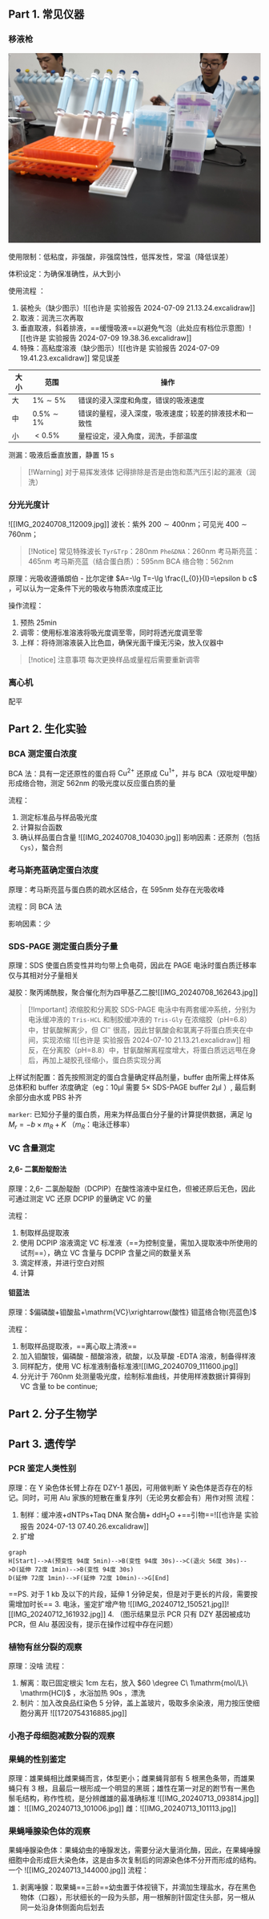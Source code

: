 ## Part 1. 常见仪器
### 移液枪

![](Pictures/IMG_20240708_080227.jpg)

使用限制：低粘度，非强酸，非强腐蚀性，低挥发性，常温（降低误差）

体积设定：为确保准确性，从大到小

使用流程 ：

1. 装枪头（缺少图示）![[也许是 实验报告 2024-07-09 21.13.24.excalidraw]]
2. 取液：润洗三次再取
3. 垂直取液，斜着排液，==缓慢吸液==以避免气泡（此处应有档位示意图）![[也许是 实验报告 2024-07-09 19.38.36.excalidraw]]
4. 特殊：高粘度溶液（缺少图示）![[也许是 实验报告 2024-07-09 19.41.23.excalidraw]]
常见误差

| 大小  | 范围             | 操作                          |
| --- | -------------- | --------------------------- |
| 大   | $1\%\sim5\%$   | 错误的浸入深度和角度，错误的吸液速度          |
| 中   | $0.5\%\sim1\%$ | 错误的量程，浸入深度，吸液速度；较差的排液技术和一致性 |
| 小   | $<0.5\%$       | 量程设定，浸入角度，润洗，手部温度           |

测漏：吸液后垂直放置，静置 15 s

>[!Warning] 对于易挥发液体
>记得排除是否是由饱和蒸汽压引起的漏液（润洗）

### 分光光度计
![[IMG_20240708_112009.jpg]]
波长：紫外 $200\sim400\mathrm{nm}$；可见光 $400\sim760\mathrm{nm}$；

>[!Notice] 常见特殊波长
> `Tyr&Trp`：$280\mathrm{nm}$
> `Phe&DNA`：$260\mathrm{nm}$
> 考马斯亮蓝：$465\mathrm{nm}$
> 考马斯亮蓝（结合蛋白质）：$595\mathrm{nm}$
> BCA 络合物：$562\mathrm{nm}$

原理：光吸收遵循朗伯 - 比尔定律 $A=-\lg T=-\lg \frac{I_{0}}{I}=\epsilon b c$ ，可以认为一定条件下光的吸收与物质浓度成正比

操作流程：

1. 预热 $25\mathrm{min}$
2. 调零：使用标准溶液将吸光度调至零，同时将透光度调至零
3. 上样：将待测溶液装入比色皿，确保光面干燥无污染，放入仪器中

>[!notice] 注意事项
>每次更换样品或量程后需要重新调零

### 离心机

配平

## Part 2. 生化实验
### BCA 测定蛋白浓度

BCA 法：具有一定还原性的蛋白将 $\mathrm{Cu}^{2+}$ 还原成 $\mathrm{Cu}^{1+}$，并与 BCA（双吡啶甲酸）形成络合物，测定 $562\mathrm{nm}$ 的吸光度以反应蛋白质的量

流程：

1. 测定标准品与样品吸光度
2. 计算拟合函数
3. 确认样品蛋白含量
![[IMG_20240708_104030.jpg]]
影响因素：还原剂（包括 `Cys`），螯合剂

### 考马斯亮蓝确定蛋白浓度

原理：考马斯亮蓝与蛋白质的疏水区结合，在 $595\mathrm{nm}$ 处存在光吸收峰

流程：同 BCA 法

影响因素：少

### SDS-PAGE 测定蛋白质分子量

原理：SDS 使蛋白质变性并均匀带上负电荷，因此在 PAGE 电泳时蛋白质迁移率仅与其相对分子量相关

凝胶：聚丙烯酰胺，聚合催化剂为四甲基乙二胺![[IMG_20240708_162643.jpg]]

>[!Important] 浓缩胶和分离胶
>SDS-PAGE 电泳中有两套缓冲系统，分别为电泳缓冲液的 `Tris-HCL` 和制胶缓冲液的 `Tris-Gly`
>在浓缩胶（pH=6.8）中，甘氨酸解离少，但 $\mathrm{Cl}^-$ 很高，因此甘氨酸会和氯离子将蛋白质夹在中间，实现浓缩 ![[也许是 实验报告 2024-07-10 21.13.21.excalidraw]]
>相反，在分离胶（pH=8.8）中，甘氨酸解离程度增大，将蛋白质远远甩在身后，再加上凝胶孔径缩小，蛋白质实现分离

上样试剂配置：首先按照测定的蛋白含量确定样品剂量，buffer 由所需上样体系总体积和 buffer 浓度确定（eg：$10 \mathrm{\mu l}$ 需要 $5\times$ SDS-PAGE buffer $2\mathrm{\mu l}$ ）, 最后剩余部分由水或 PBS 补齐

`marker`: 已知分子量的蛋白质，用来为样品蛋白分子量的计算提供数据，满足 $\lg M_{r}=-b\times m_R+K$ （$m_R$：电泳迁移率）

### VC 含量测定

#### 2,6- 二氯酚靛酚法

原理：2,6- 二氯酚靛酚（DCPIP）在酸性溶液中呈红色，但被还原后无色，因此可通过测定 VC 还原 DCPIP 的量确定 VC 的量

流程：

1. 制取样品提取液
2. 使用 DCPIP 溶液滴定 VC 标准液（==为控制变量，需加入提取液中所使用的试剂==），确立 VC 含量与 DCPIP 含量之间的数量关系
3. 滴定样液，并进行空白对照
4. 计算
#### 钼蓝法

原理：$偏磷酸+钼酸盐+\mathrm{VC}\xrightarrow{酸性} 钼蓝络合物(亮蓝色)$

流程：

1. 制取样品提取液，==离心取上清液==
2. 加入钼酸铵，偏磷酸 - 醋酸溶液，硫酸，以及草酸 -EDTA 溶液，制备得样液
3. 同样配方，使用 VC 标准液制备标准液![[IMG_20240709_111600.jpg]]
4. 分光计于 $760 \mathrm{nm}$ 处测量吸光度，绘制标准曲线，并使用样液数据计算得到 VC 含量
 to be continue; 
## Part 2. 分子生物学
## Part 3. 遗传学
### PCR 鉴定人类性别
原理：在 Y 染色体长臂上存在 DZY-1 基因，可用做判断 Y 染色体是否存在的标记。同时，可用 Alu 家族的短散在重复序列（无论男女都会有）用作对照
流程：
1. 制样：缓冲液+dNTPs+Taq DNA 聚合酶+ $\mathrm{ddH_2O}$ +==引物==![[也许是 实验报告 2024-07-13 07.40.26.excalidraw]]
2. 扩增 
```mermaid
graph 
H[Start]-->A(预变性 94度 5min)-->B(变性 94度 30s)-->C(退火 56度 30s)-->D(延伸 72度 1min)-->B(变性 94度 30s)
D(延伸 72度 1min)-->F(延伸 72度 10min)-->G[End]
```
==PS. 对于 1 kb 及以下的片段，延伸 1 分钟足矣，但是对于更长的片段，需要按需增加时长==
3. 电泳，鉴定扩增产物 ![[IMG_20240712_150521.jpg]]![[IMG_20240712_161932.jpg]]
4. （图示结果显示 PCR 只有 DZY 基因被成功 PCR，但 Alu 基因没有，提示在操作过程中存在问题）
### 植物有丝分裂的观察
原理：没啥
流程：
1. 解离：取已固定根尖 $1 \mathrm{cm}$ 左右，放入 $60 \degree C\ 1\mathrm{mol/L}\ \mathrm{HCl}$ ，水浴加热 $90 \mathrm{s}$ ，漂洗
2. 制片：加入改良品红染色 5 分钟，盖上盖玻片，吸取多余染液，用力按压使细胞分离开 ![[1720754316885.jpg]]
### 小孢子母细胞减数分裂的观察
### 果蝇的性别鉴定
原理：雄果蝇相比雌果蝇而言，体型更小；雌果蝇背部有 5 根黑色条带，而雄果蝇只有 3 根，且最后一根形成一个明显的黑斑；雄性在第一对足的跗节有一黑色鬃毛结构，称作性梳，是分辨雌雄的最准确标准 ![[IMG_20240713_093814.jpg]] 雄： ![[IMG_20240713_101006.jpg]] 雌：![[IMG_20240713_101113.jpg]]
### 果蝇唾腺染色体的观察
果蝇唾腺染色体：果蝇幼虫的唾腺发达，需要分泌大量消化酶，因此，在果蝇唾腺细胞中会形成巨大染色体，这是由多次复制后的同源染色体不分开而形成的结构。一个 ![[IMG_20240713_144000.jpg]]
流程：
1. 剥离唾腺：取果蝇==三龄==幼虫置于体视镜下，并滴加生理盐水，存在黑色物体（口器），形状细长的一段为头部，用一根解剖针固定住头部，另一根从同一处沿身体侧面向后划去
